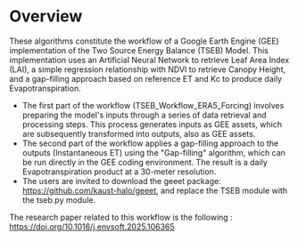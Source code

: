 # **Overview**

These algorithms constitute the workflow of a Google Earth Engine (GEE) implementation of the Two Source Energy Balance (TSEB) Model. This implementation uses an Artificial Neural Network to retrieve Leaf Area Index (LAI), a simple regression relationship with NDVI to retrieve Canopy Height, and a gap-filling approach based on reference ET and Kc to produce daily Evapotranspiration.

- The first part of the workflow (TSEB_Workflow_ERA5_Forcing) involves preparing the model's inputs through a series of data retrieval and processing steps. This process generates inputs as GEE assets, which are subsequently transformed into outputs, also as GEE assets.
- The second part of the workflow applies a gap-filling approach to the outputs (Instantaneous ET) using the "Gap-filling" algorithm, which can be run directly in the GEE coding environment. The result is a daily Evapotranspiration product at a 30-meter resolution.
- The users are invited to download the geeet package: https://github.com/kaust-halo/geeet, and replace the TSEB module with the tseb.py module.

The research paper related to this workflow is the following : https://doi.org/10.1016/j.envsoft.2025.106365
